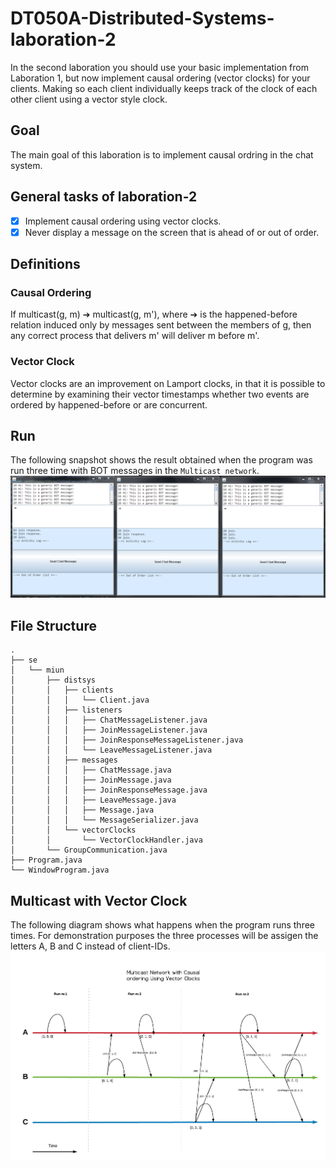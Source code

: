 # DT050A-Distributed-Systems-laboration-2
In the second laboration you should use your basic implementation from Laboration 1, but now implement causal ordering (vector clocks) for your clients. Making so each client individually keeps track of the clock of each other client using a vector style clock.

## Goal
The main goal of this laboration is to implement causal ordring in the chat system.

## General tasks of laboration-2
- [X] Implement causal ordering using vector clocks.
- [X] Never display a message on the screen that is ahead of or out of order.

## Definitions

### Causal Ordering
If multicast(g, m) ➔ multicast(g, m'), where ➔ is the
happened-before relation induced only by messages sent between the members of g, then any correct process that delivers m' will deliver m before m'.

### Vector Clock
Vector clocks are an improvement on Lamport clocks, in that it is possible to determine by examining their vector timestamps whether two events
are ordered by happened-before or are concurrent.

## Run
The following snapshot shows the result obtained when the program was run three time with BOT messages in the `Multicast network`.
![running program](/Images/run_test.PNG)

## File Structure
```
.
├── se
│   └── miun
│       ├── distsys
│       │   ├── clients
│       │   │   └── Client.java
│       │   ├── listeners
│       │   │   ├── ChatMessageListener.java
│       │   │   ├── JoinMessageListener.java
│       │   │   ├── JoinResponseMessageListener.java
│       │   │   └── LeaveMessageListener.java
│       │   ├── messages
│       │   │   ├── ChatMessage.java
│       │   │   ├── JoinMessage.java
│       │   │   ├── JoinResponseMessage.java
│       │   │   ├── LeaveMessage.java
│       │   │   ├── Message.java
│       │   │   └── MessageSerializer.java
│       │   └── vectorClocks
│       │       └── VectorClockHandler.java
│       └── GroupCommunication.java
├── Program.java
└── WindowProgram.java
```

## Multicast with Vector Clock
The following diagram shows what happens when the program runs three times. For demonstration purposes the three processes will be assigen the letters A, B and C instead of client-IDs.
![multicasted messages with vector clocks](/Images/Multicast_Diagram.png)
